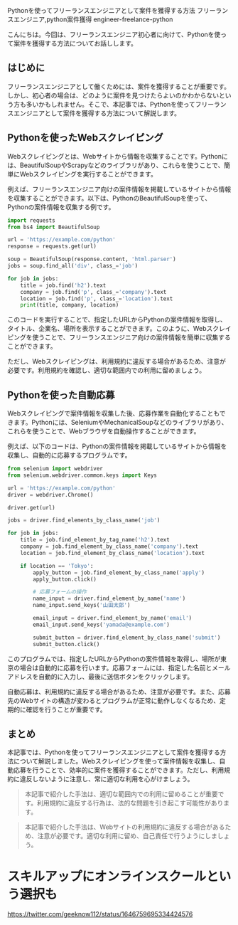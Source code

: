 Pythonを使ってフリーランスエンジニアとして案件を獲得する方法
フリーランスエンジニア,python案件獲得
engineer-freelance-python

こんにちは。今回は、フリーランスエンジニア初心者に向けて、Pythonを使って案件を獲得する方法についてお話しします。

## はじめに

フリーランスエンジニアとして働くためには、案件を獲得することが重要です。しかし、初心者の場合は、どのように案件を見つけたらよいのかわからないという方も多いかもしれません。そこで、本記事では、Pythonを使ってフリーランスエンジニアとして案件を獲得する方法について解説します。

## Pythonを使ったWebスクレイピング

Webスクレイピングとは、Webサイトから情報を収集することです。Pythonには、BeautifulSoupやScrapyなどのライブラリがあり、これらを使うことで、簡単にWebスクレイピングを実行することができます。

例えば、フリーランスエンジニア向けの案件情報を掲載しているサイトから情報を収集することができます。以下は、PythonのBeautifulSoupを使って、Pythonの案件情報を収集する例です。

```python
import requests
from bs4 import BeautifulSoup

url = 'https://example.com/python'
response = requests.get(url)

soup = BeautifulSoup(response.content, 'html.parser')
jobs = soup.find_all('div', class_='job')

for job in jobs:
    title = job.find('h2').text
    company = job.find('p', class_='company').text
    location = job.find('p', class_='location').text
    print(title, company, location)
```

このコードを実行することで、指定したURLからPythonの案件情報を取得し、タイトル、企業名、場所を表示することができます。このように、Webスクレイピングを使うことで、フリーランスエンジニア向けの案件情報を簡単に収集することができます。

ただし、Webスクレイピングは、利用規約に違反する場合があるため、注意が必要です。利用規約を確認し、適切な範囲内での利用に留めましょう。

## Pythonを使った自動応募

Webスクレイピングで案件情報を収集した後、応募作業を自動化することもできます。Pythonには、SeleniumやMechanicalSoupなどのライブラリがあり、これらを使うことで、Webブラウザを自動操作することができます。

例えば、以下のコードは、Pythonの案件情報を掲載しているサイトから情報を収集し、自動的に応募するプログラムです。

```python
from selenium import webdriver
from selenium.webdriver.common.keys import Keys

url = 'https://example.com/python'
driver = webdriver.Chrome()

driver.get(url)

jobs = driver.find_elements_by_class_name('job')

for job in jobs:
    title = job.find_element_by_tag_name('h2').text
    company = job.find_element_by_class_name('company').text
    location = job.find_element_by_class_name('location').text

    if location == 'Tokyo':
        apply_button = job.find_element_by_class_name('apply')
        apply_button.click()

        # 応募フォームの操作
        name_input = driver.find_element_by_name('name')
        name_input.send_keys('山田太郎')

        email_input = driver.find_element_by_name('email')
        email_input.send_keys('yamada@example.com')

        submit_button = driver.find_element_by_class_name('submit')
        submit_button.click()
```

このプログラムでは、指定したURLからPythonの案件情報を取得し、場所が東京の場合は自動的に応募を行います。応募フォームには、指定した名前とメールアドレスを自動的に入力し、最後に送信ボタンをクリックします。

自動応募は、利用規約に違反する場合があるため、注意が必要です。また、応募先のWebサイトの構造が変わるとプログラムが正常に動作しなくなるため、定期的に確認を行うことが重要です。

## まとめ

本記事では、Pythonを使ってフリーランスエンジニアとして案件を獲得する方法について解説しました。Webスクレイピングを使って案件情報を収集し、自動応募を行うことで、効率的に案件を獲得することができます。ただし、利用規約に違反しないように注意し、常に適切な利用を心がけましょう。

>本記事で紹介した手法は、適切な範囲内での利用に留めることが重要です。利用規約に違反する行為は、法的な問題を引き起こす可能性があります。

>本記事で紹介した手法は、Webサイトの利用規約に違反する場合があるため、注意が必要です。適切な利用に留め、自己責任で行うようにしましょう。

# スキルアップにオンラインスクールという選択も
https://twitter.com/geeknow112/status/1646759695334424576
